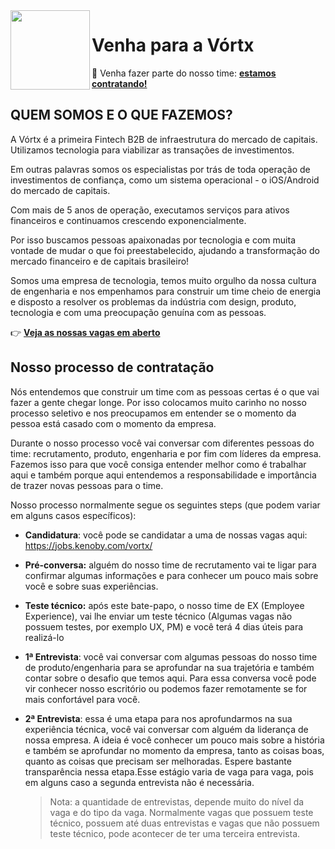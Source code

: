 <img src="https://avatars.githubusercontent.com/u/40668234" width="127px" height="127px" align="left"/>

# Venha para a Vórtx
:handshake: Venha fazer parte do nosso time: [**estamos contratando!**](https://jobs.kenoby.com/vortx/)

## QUEM SOMOS E O QUE FAZEMOS?

A Vórtx é a primeira Fintech B2B de infraestrutura do mercado de capitais. Utilizamos tecnologia para viabilizar as transações de investimentos.

Em outras palavras somos os especialistas por trás de toda operação de investimentos de confiança, como um sistema operacional - o iOS/Android do mercado de capitais.

Com mais de 5 anos de operação, executamos serviços para ativos financeiros e continuamos crescendo exponencialmente.

Por isso buscamos pessoas apaixonadas por tecnologia e com muita vontade de mudar o que foi preestabelecido, ajudando a transformação do mercado financeiro e de capitais brasileiro!

Somos uma empresa de tecnologia, temos muito orgulho da nossa cultura de engenharia e nos empenhamos para construir um time cheio de energia e disposto a resolver os problemas da indústria com design, produto, tecnologia e com uma preocupação genuína com as pessoas.

:point_right: [**Veja as nossas vagas em aberto**](https://jobs.kenoby.com/vortx/)

## Nosso processo de contratação

Nós entendemos que construir um time com as pessoas certas é o que vai fazer a gente chegar longe. Por isso colocamos muito carinho no nosso processo seletivo e nos preocupamos em entender se o momento da pessoa está casado com o momento da empresa.

Durante o nosso processo você vai conversar com diferentes pessoas do time: recrutamento, produto, engenharia e por fim com líderes da empresa. Fazemos isso para que você consiga entender melhor como é trabalhar aqui e também porque aqui entendemos a responsabilidade e importância de trazer novas pessoas para o time.

Nosso processo normalmente segue os seguintes steps (que podem variar em alguns casos específicos):

* **Candidatura**: você pode se candidatar a uma de nossas vagas aqui: https://jobs.kenoby.com/vortx/

* **Pré-conversa:** alguém do nosso time de recrutamento vai te ligar para confirmar algumas informações e para conhecer um pouco mais sobre você e sobre suas experiências.

* **Teste técnico:** após este bate-papo, o nosso time de EX (Employee Experience), vai lhe enviar um teste técnico (Algumas vagas não possuem testes, por exemplo UX, PM) e você terá 4 dias úteis para realizá-lo

* **1ª Entrevista**: você vai conversar com algumas pessoas do nosso time de produto/engenharia para se aprofundar na sua trajetória e também contar sobre o desafio que temos aqui. Para essa conversa você pode vir conhecer nosso escritório ou podemos fazer remotamente se for mais confortável para você.

* **2ª Entrevista**: essa é uma etapa para nos aprofundarmos na sua experiência técnica, você vai conversar com alguém da liderança de nossa empresa. A ideia é você conhecer um pouco mais sobre a história e também se aprofundar no momento da empresa, tanto as coisas boas, quanto as coisas que precisam ser melhoradas. Espere bastante transparência nessa etapa.Esse estágio varia de vaga para vaga, pois em alguns caso a segunda entrevista não é necessária.

    > Nota: a quantidade de entrevistas, depende muito do nível da vaga e do tipo da vaga. Normalmente vagas que possuem teste técnico, possuem até duas entrevistas e vagas que não possuem teste técnico, pode acontecer de ter uma terceira entrevista.
